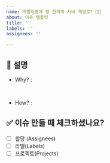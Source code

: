 ```yaml
---
name: 개발자중에 왕 찬혁의 자바 제왕로! 🤴🏻
about: 이슈 템플릿
title: ''
labels: ''
assignees: ''

---
```


## 🎵 설명
- Why? 
:
<br>

- How?
:

## ✅ 이슈 만들 때 체크하셨나요?
- [ ]  할당 (Assignees)
- [ ]  라벨(Labels)
- [ ]  프로젝트(Projects)
